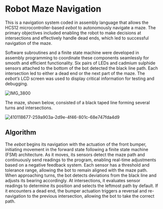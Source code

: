 # Robot Maze Navigation
This is a navigation system coded in assembly language that allows the HCS12 microcontroller-based _eebot_ to autonomously navigate a maze. The primary objectives included enabling the robot to make decisions at intersections and effectively handle dead ends, which led to successful navigation of the maze. 

Software subroutines and a finite state machine were developed in assembly programming to coordinate these components seamlessly for smooth and efficient functionality. Six pairs of LEDs and cadmium sulphide sensors attached to the bottom of the bot detected the black line path. Each intersection led to either a dead end or the next part of the maze. The _eebot’s_ LCD screen was used to display critical information for testing and debugging.

![IMG_3800](https://github.com/user-attachments/assets/a40f7084-9b52-42c2-bea7-cbb247937bd3)

The maze, shown below, consisted of a black taped line forming several turns and intersections.

![410118677-259a903a-2d9e-4f46-801c-68e747fda4d9](https://github.com/user-attachments/assets/90c0f97b-b7a0-467e-8059-be2d94cd3e61)

## Algorithm
The _eebot_ begins its navigation with the actuation of the front bumper, initiating movement in the forward state following a finite state machine (FSM) architecture. As it moves, its sensors detect the maze path and continuously send readings to the program, enabling real-time adjustments based on a negative feedback system. Each sensor has a threshold and tolerance range, allowing the bot to remain aligned with the maze path. When approaching turns, the bot detects deviations from the black line and adjusts its bearing accordingly. At intersections, it evaluates sensor readings to determine its position and selects the leftmost path by default. If it encounters a dead end, the bumper actuation triggers a reversal and re-navigation to the previous intersection, allowing the bot to take the correct path.
